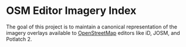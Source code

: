 OSM Editor Imagery Index
========================

The goal of this project is to maintain a canonical representation of the imagery
overlays available to [OpenStreetMap](http://osm.org/) editors like iD, JOSM, and Potlatch 2.
